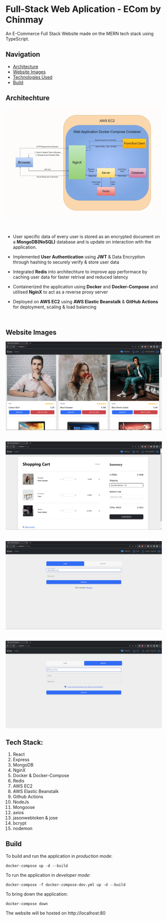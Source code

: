 # Full-Stack Web Aplication - ECom by Chinmay
An E-Commerce Full Stack Website made on the MERN tech stack using TypeScript.

## Navigation

- [Architecture](#architechture)
- [Website Images](#website-images)
- [Technologies Used](#technologies-used)
- [Build](#build)


## Architechture

![Architecture.jpg](./Images/Architecture.jpg)
</br></br></br>

- User specific data of every user is stored as an encrypted document on a **MongoDB(NoSQL)** database and is update on interaction with the application.

- Implemented **User Authentication** using **JWT** & Data Encryption through hashing to securely verify & store user data

- Integrated **Redis** into architechture to improve app performace by caching user data for faster retrival and reduced latency

- Containerized the application using **Docker** and **Docker-Compose** and utilised **NginX** to act as a reverse proxy server

- Deployed on **AWS EC2** using **AWS Elastic Beanstalk** & **GitHub Actions** for deployment, scaling & load balancing

</br>



## Website Images

![Homepage.jpg](./Images/Homepage.png)
</br></br></br>
![Cart.jpg](./Images/Cart.png)
</br></br></br>
![Login.jpg](./Images/Login.png)
</br></br></br>
![Register.jpg](./Images/Register.png)



## Tech Stack:

1. React
2. Express
3. MongoDB
4. NginX
5. Docker & Docker-Compose
6. Redis
7. AWS EC2
8. AWS Elastic Beanstalk
9. Github Actions
10. NodeJs
11. Mongoose
12. axios
13. jasonwebtoken & jose
14. bcrypt
15. nodemon



## Build
To build and run the application in *production mode*:

```
docker-compose up -d --build
```


To run the application in *developer mode*:
```
docker-compose -f docker-compose-dev.yml up -d --build
```

To bring down the application:
```
docker-compose down
``` 

The website will be hosted on http://localhost:80



